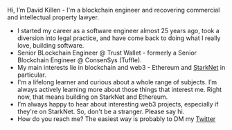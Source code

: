 Hi, I’m David Killen - I'm a blockchain engineer and recovering commercial and intellectual property lawyer.
- I started my career as a software engineer almost 25 years ago, took a diversion into legal practice, and have come back to doing what I really love, building software.
- Senior BLockchain Engineer @ Trust Wallet - formerly a Senior Blockchain Engineer @ ConsenSys (Tuffle).
- My main interests lie in blockchain and web3 - Ethereum and [StarkNet](https://starknet.io/) in particular.
- I'm a lifelong learner and curious about a whole range of subjects. I’m always actively learning more about those things that interest me. Right now, that means building on StarkNet and Ethereum.
- I’m always happy to hear about interesting web3 projects, especially if they're on StarkNet. So, don't be a stranger. Please say hi.
- How do you reach me? The easiest way is probably to DM my [Twitter](https://twitter.com/DavidAKillen)
